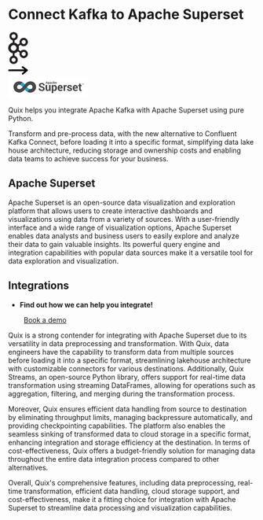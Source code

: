 # Connect Kafka to Apache Superset

<div class="connect-images cards blog-grid-card" markdown>
<div>
<img src="../images/kafka_logo.png" width="40px" />
</div>
<div>
<img src="../images/arrow.svg" width="40px" />
</div>
<div>
<img src="./images/apache-superset_1.jpg" />
</div>
</div>

Quix helps you integrate Apache Kafka with Apache Superset using pure Python.

Transform and pre-process data, with the new alternative to Confluent Kafka Connect, before loading it into a specific format, simplifying data lake house architecture, reducing storage and ownership costs and enabling data teams to achieve success for your business.

## Apache Superset

Apache Superset is an open-source data visualization and exploration platform that allows users to create interactive dashboards and visualizations using data from a variety of sources. With a user-friendly interface and a wide range of visualization options, Apache Superset enables data analysts and business users to easily explore and analyze their data to gain valuable insights. Its powerful query engine and integration capabilities with popular data sources make it a versatile tool for data exploration and visualization.

## Integrations

<div class="grid cards" markdown>

- __Find out how we can help you integrate!__

    <a class="md-button md-button--primary" href="https://share.hsforms.com/1iW0TmZzKQMChk0lxd_tGiw4yjw2?__hstc=175542013.2303933fbd746c0ac86d9ccbe9bc9100.1728383268831.1729603416735.1729620918855.31&__hssc=175542013.1.1729620918855&__hsfp=2132701734" target="_blank" style="margin:.5rem;">Book a demo</a>

</div>


Quix is a strong contender for integrating with Apache Superset due to its versatility in data preprocessing and transformation. With Quix, data engineers have the capability to transform data from multiple sources before loading it into a specific format, streamlining lakehouse architecture with customizable connectors for various destinations. Additionally, Quix Streams, an open-source Python library, offers support for real-time data transformation using streaming DataFrames, allowing for operations such as aggregation, filtering, and merging during the transformation process. 

Moreover, Quix ensures efficient data handling from source to destination by eliminating throughput limits, managing backpressure automatically, and providing checkpointing capabilities. The platform also enables the seamless sinking of transformed data to cloud storage in a specific format, enhancing integration and storage efficiency at the destination. In terms of cost-effectiveness, Quix offers a budget-friendly solution for managing data throughout the entire data integration process compared to other alternatives.

Overall, Quix's comprehensive features, including data preprocessing, real-time transformation, efficient data handling, cloud storage support, and cost-effectiveness, make it a fitting choice for integration with Apache Superset to streamline data processing and visualization capabilities.

